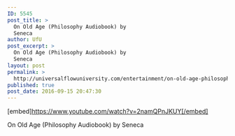 ```yaml
---
ID: 5545
post_title: >
  On Old Age (Philosophy Audiobook) by
  Seneca
author: UfU
post_excerpt: >
  On Old Age (Philosophy Audiobook) by
  Seneca
layout: post
permalink: >
  http://universalflowuniversity.com/entertainment/on-old-age-philosophy-audiobook-by-seneca/
published: true
post_date: 2016-09-15 20:47:30
---
```

[embed]https://www.youtube.com/watch?v=2namQPnJKUY[/embed]<br>
<p>On Old Age (Philosophy Audiobook) by Seneca</p>